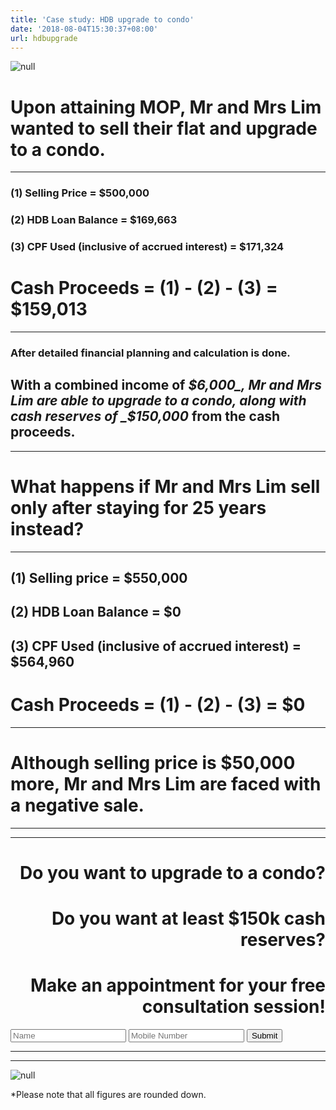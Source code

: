 ```yaml
---
title: 'Case study: HDB upgrade to condo'
date: '2018-08-04T15:30:37+08:00'
url: hdbupgrade
---
```

![null](/img/new-piktochart_31692592.png)

# Upon attaining MOP, Mr and Mrs Lim wanted to sell their flat and upgrade to a condo.
---

### (1) Selling Price = $500,000

### (2) HDB Loan Balance = $169,663

### (3) CPF Used (inclusive of accrued interest) = $171,324

# Cash Proceeds = (1) - (2) - (3) = $159,013
---
### After detailed financial planning and calculation is done.

## With a combined income of _$6,000_, Mr and Mrs Lim are able to upgrade to a condo, along with cash reserves of _$150,000_ from the cash proceeds.
---
# What happens if Mr and Mrs Lim sell only after staying for 25 years instead?
---
## (1) Selling price = $550,000

## (2) HDB Loan Balance = $0

## (3) CPF Used (inclusive of accrued interest) = $564,960

# Cash Proceeds = (1) - (2) - (3) = $0
---
# Although selling price is $50,000 more, Mr and Mrs Lim are faced with a negative sale.
---
---
# <div style="text-align: right"> Do you want to upgrade to a condo? </div>
# <div style="text-align: right"> Do you want at least $150k cash reserves? </div>
# <div style="text-align: right">Make an appointment for your free consultation session!

<form name='contact' method='POST'><input type='hidden' name='form-name' value='contact' /><input type="text" placeholder="Name" required=""> <input type="text" placeholder="Mobile Number" required=""> <input type="submit" value="Submit" /></form> </div>

---
---

![null](/img/20180804_022326_0001.png)

\*Please note that all figures are rounded down.
